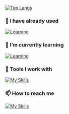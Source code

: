 [![Top Langs](https://github-readme-stats.vercel.app/api/top-langs/?username=DumesnyJeremy&layout=compact&theme=transparent)](https://github.com/anuraghazra/github-readme-stats)

### 🔭 I have already used
[![Learning](https://skillicons.dev/icons?i=c,cpp,go,python)](https://skillicons.dev)
### 💾 I’m currently learning   
[![Learning](https://skillicons.dev/icons?i=flutter,js,nodejs,vuejs)](https://skillicons.dev)
### 🔧 Tools I work with   
[![My Skills](https://skillicons.dev/icons?i=vscode,androidstudio,idea,linux,ps,figma,gitlab)](https://skillicons.dev)

### 📫 How to reach me
[![My Skills](https://skillicons.dev/icons?i=linkedin,instagram,discord)](https://skillicons.dev)
